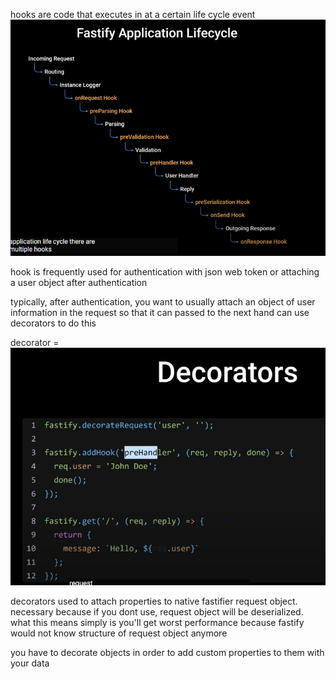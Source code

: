 hooks are code that executes in at a certain life cycle event
![alt text](./static/image.png)

hook is frequently used for authentication with json web token or attaching a user object after authentication

typically, after authentication, you want to usually attach an object of user information in the request so that it can passed to the next hand 
can use decorators to do this

decorator = 
![alt text](./static/image-1.png)

decorators used to attach properties to native fastifier request object. 
necessary because if you dont use, request object will be deserialized. what this means simply is you'll get worst performance because fastify would not know structure of request object anymore

you have to decorate objects in order to add custom properties to them with your data